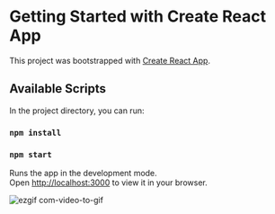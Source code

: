 # Getting Started with Create React App

This project was bootstrapped with [Create React App](https://github.com/facebook/create-react-app).

## Available Scripts

In the project directory, you can run:

### `npm install`
### `npm start`

Runs the app in the development mode.\
Open [http://localhost:3000](http://localhost:3000) to view it in your browser.


![ezgif com-video-to-gif](https://user-images.githubusercontent.com/84780001/222674099-4153f3bb-ffaa-4d6d-ab1e-83e6cfde44e6.gif)
